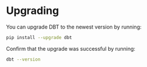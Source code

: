 # Upgrading

You can upgrade DBT to the newest version by running:

```bash
pip install --upgrade dbt
```

Confirm that the upgrade was successful by running:

```bash
dbt --version
```
